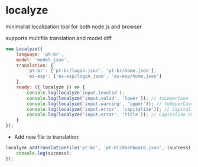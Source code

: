 # localyze
minimalist localization tool for both node.js and browser

supports multifile translation and model diff

```javascript
new Localyze({
    language: 'pt-br',
    model: 'model.json',
    translation: {
        'pt-br': ['pt-br/login.json', 'pt-br/home.json'],
        'es-esp': ['es-esp/login.json', 'es-esp/home.json']
    },
    ready: ({ localyze }) => {
        console.log(localyze`input.invalid`);
        console.log(localyze('input.valid', 'lower')); // toLowerCase
        console.log(localyze('input.warning', 'upper')); // toUpperCase
        console.log(localyze('input.error', 'capitalize')); // Capitalize
        console.log(localyze('input.error', 'title')); // Capitalize Every Word
    }
});
```

- Add new file to translation: 
```javascript
localyze.addTranslationFile('pt-br', 'pt-br/dashboard.json', (success) => {
    console.log(success);
});
```